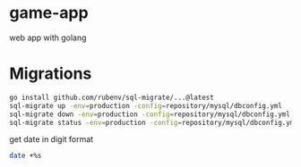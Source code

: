 # game-app
web app with golang 

# Migrations
```bash
go install github.com/rubenv/sql-migrate/...@latest
sql-migrate up -env=production -config=repository/mysql/dbconfig.yml
sql-migrate down -env=production -config=repository/mysql/dbconfig.yml -limit=1
sql-migrate status -env=production -config=repository/mysql/dbconfig.yml

```

get date in digit format
```bash
date +%s
```